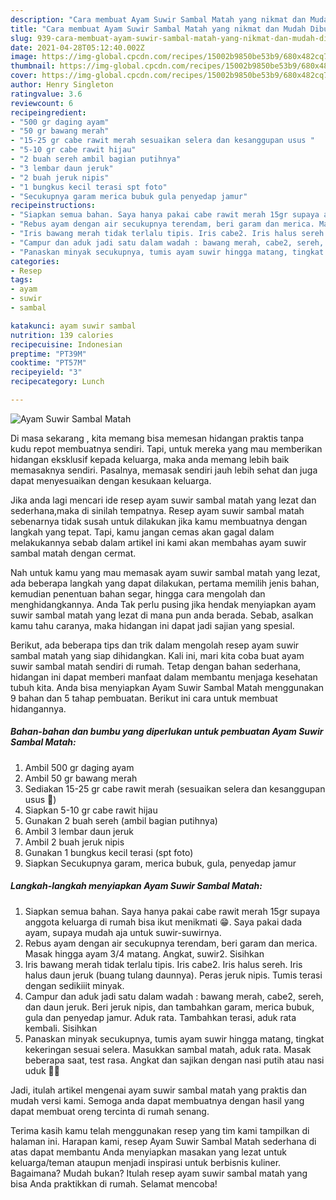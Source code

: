 ```yaml
---
description: "Cara membuat Ayam Suwir Sambal Matah yang nikmat dan Mudah Dibuat"
title: "Cara membuat Ayam Suwir Sambal Matah yang nikmat dan Mudah Dibuat"
slug: 939-cara-membuat-ayam-suwir-sambal-matah-yang-nikmat-dan-mudah-dibuat
date: 2021-04-28T05:12:40.002Z
image: https://img-global.cpcdn.com/recipes/15002b9850be53b9/680x482cq70/ayam-suwir-sambal-matah-foto-resep-utama.jpg
thumbnail: https://img-global.cpcdn.com/recipes/15002b9850be53b9/680x482cq70/ayam-suwir-sambal-matah-foto-resep-utama.jpg
cover: https://img-global.cpcdn.com/recipes/15002b9850be53b9/680x482cq70/ayam-suwir-sambal-matah-foto-resep-utama.jpg
author: Henry Singleton
ratingvalue: 3.6
reviewcount: 6
recipeingredient:
- "500 gr daging ayam"
- "50 gr bawang merah"
- "15-25 gr cabe rawit merah sesuaikan selera dan kesanggupan usus "
- "5-10 gr cabe rawit hijau"
- "2 buah sereh ambil bagian putihnya"
- "3 lembar daun jeruk"
- "2 buah jeruk nipis"
- "1 bungkus kecil terasi spt foto"
- "Secukupnya garam merica bubuk gula penyedap jamur"
recipeinstructions:
- "Siapkan semua bahan. Saya hanya pakai cabe rawit merah 15gr supaya anggota keluarga di rumah bisa ikut menikmati 😁. Saya pakai dada ayam, supaya mudah aja untuk suwir-suwirnya."
- "Rebus ayam dengan air secukupnya terendam, beri garam dan merica. Masak hingga ayam 3/4 matang. Angkat, suwir2. Sisihkan"
- "Iris bawang merah tidak terlalu tipis. Iris cabe2. Iris halus sereh. Iris halus daun jeruk (buang tulang daunnya). Peras jeruk nipis. Tumis terasi dengan sedikiiit minyak."
- "Campur dan aduk jadi satu dalam wadah : bawang merah, cabe2, sereh, dan daun jeruk. Beri jeruk nipis, dan tambahkan garam, merica bubuk, gula dan penyedap jamur. Aduk rata. Tambahkan terasi, aduk rata kembali. Sisihkan"
- "Panaskan minyak secukupnya, tumis ayam suwir hingga matang, tingkat kekeringan sesuai selera. Masukkan sambal matah, aduk rata. Masak beberapa saat, test rasa. Angkat dan sajikan dengan nasi putih atau nasi uduk 👍🏻"
categories:
- Resep
tags:
- ayam
- suwir
- sambal

katakunci: ayam suwir sambal 
nutrition: 139 calories
recipecuisine: Indonesian
preptime: "PT39M"
cooktime: "PT57M"
recipeyield: "3"
recipecategory: Lunch

---
```



![Ayam Suwir Sambal Matah](https://img-global.cpcdn.com/recipes/15002b9850be53b9/680x482cq70/ayam-suwir-sambal-matah-foto-resep-utama.jpg)

Di masa  sekarang , kita memang bisa memesan hidangan praktis tanpa kudu repot membuatnya sendiri. Tapi, untuk mereka yang mau memberikan hidangan eksklusif kepada keluarga, maka anda memang lebih baik memasaknya sendiri. Pasalnya, memasak sendiri jauh lebih sehat dan juga dapat menyesuaikan dengan kesukaan keluarga.

Jika anda lagi mencari ide resep ayam suwir sambal matah yang lezat dan sederhana,maka di sinilah tempatnya. Resep ayam suwir sambal matah  sebenarnya tidak susah untuk dilakukan jika kamu membuatnya dengan langkah yang tepat. Tapi, kamu jangan cemas akan gagal dalam melakukannya 
sebab dalam artikel ini kami akan membahas ayam suwir sambal matah dengan cermat.  



Nah untuk kamu yang mau memasak ayam suwir sambal matah yang lezat, ada beberapa langkah yang dapat dilakukan, pertama memilih jenis bahan, kemudian penentuan bahan segar, hingga cara mengolah dan menghidangkannya. Anda Tak perlu pusing jika hendak menyiapkan ayam suwir sambal matah yang lezat di mana pun anda berada. Sebab, asalkan kamu  tahu caranya, maka hidangan ini dapat jadi sajian yang spesial.

Berikut, ada beberapa tips dan trik dalam mengolah resep ayam suwir sambal matah yang siap dihidangkan. Kali ini, mari kita coba buat ayam suwir sambal matah sendiri di rumah. Tetap dengan bahan sederhana, hidangan ini dapat memberi manfaat dalam membantu menjaga kesehatan tubuh kita. Anda bisa menyiapkan Ayam Suwir Sambal Matah menggunakan 9 bahan dan 5 tahap pembuatan. Berikut ini cara untuk membuat hidangannya.

<!--inarticleads1-->

##### Bahan-bahan dan bumbu yang diperlukan untuk pembuatan Ayam Suwir Sambal Matah:

1. Ambil 500 gr daging ayam
1. Ambil 50 gr bawang merah
1. Sediakan 15-25 gr cabe rawit merah (sesuaikan selera dan kesanggupan usus 🤭)
1. Siapkan 5-10 gr cabe rawit hijau
1. Gunakan 2 buah sereh (ambil bagian putihnya)
1. Ambil 3 lembar daun jeruk
1. Ambil 2 buah jeruk nipis
1. Gunakan 1 bungkus kecil terasi (spt foto)
1. Siapkan Secukupnya garam, merica bubuk, gula, penyedap jamur




<!--inarticleads2-->

##### Langkah-langkah menyiapkan Ayam Suwir Sambal Matah:

1. Siapkan semua bahan. Saya hanya pakai cabe rawit merah 15gr supaya anggota keluarga di rumah bisa ikut menikmati 😁. Saya pakai dada ayam, supaya mudah aja untuk suwir-suwirnya.
1. Rebus ayam dengan air secukupnya terendam, beri garam dan merica. Masak hingga ayam 3/4 matang. Angkat, suwir2. Sisihkan
1. Iris bawang merah tidak terlalu tipis. Iris cabe2. Iris halus sereh. Iris halus daun jeruk (buang tulang daunnya). Peras jeruk nipis. Tumis terasi dengan sedikiiit minyak.
1. Campur dan aduk jadi satu dalam wadah : bawang merah, cabe2, sereh, dan daun jeruk. Beri jeruk nipis, dan tambahkan garam, merica bubuk, gula dan penyedap jamur. Aduk rata. Tambahkan terasi, aduk rata kembali. Sisihkan
1. Panaskan minyak secukupnya, tumis ayam suwir hingga matang, tingkat kekeringan sesuai selera. Masukkan sambal matah, aduk rata. Masak beberapa saat, test rasa. Angkat dan sajikan dengan nasi putih atau nasi uduk 👍🏻




Jadi, itulah artikel mengenai  ayam suwir sambal matah  yang praktis dan mudah versi kami. Semoga anda dapat membuatnya dengan hasil yang dapat membuat oreng tercinta di rumah senang. 

Terima kasih kamu telah menggunakan resep yang tim kami tampilkan di halaman ini. Harapan kami, resep  Ayam Suwir Sambal Matah sederhana di atas dapat membantu Anda menyiapkan masakan yang lezat untuk keluarga/teman ataupun menjadi inspirasi untuk berbisnis kuliner. Bagaimana? Mudah bukan? Itulah resep ayam suwir sambal matah yang bisa Anda praktikkan di rumah. Selamat mencoba!

